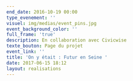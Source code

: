 ```yaml
---
end_date: 2016-10-19 00:00
type_evenement: ''
visuel: img/medias/event_pins.jpg
event_background_color: ''
full_frame: 'true'
description: En collaboration avec Civicwise
texte_bouton: Page du projet
event_link: ''
title: 'On y était : Futur en Seine '
date: 2017-06-15 18:12
layout: realisations
---
```

